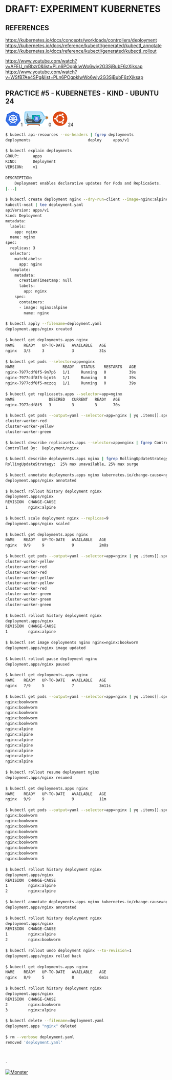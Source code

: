 # DRAFT: EXPERIMENT KUBERNETES

## REFERENCES

https://kubernetes.io/docs/concepts/workloads/controllers/deployment  
https://kubernetes.io/docs/reference/kubectl/generated/kubectl_annotate  
https://kubernetes.io/docs/reference/kubectl/generated/kubectl_rollout

https://www.youtube.com/watch?v=AFEU_mBbzr0&list=PLn6POgpklwWo6wiy2G3SjBubF6zXjksap  
https://www.youtube.com/watch?v=WSfB7Ae4SPg&list=PLn6POgpklwWo6wiy2G3SjBubF6zXjksap

## PRACTICE #5 - KUBERNETES - KIND - UBUNTU 24

[![Kubernetes](img/kubernetes.webp "Kubernetes")](https://kubernetes.io)1
[![Kind](img/kind.webp "Kind")](https://kind.sigs.k8s.io)0
[![Ubuntu](img/ubuntu.webp "Ubuntu")](https://ubuntu.com)24

```bash
$ kubectl api-resources --no-headers | fgrep deployments
deployments                         deploy     apps/v1                           true    Deployment

$ kubectl explain deployments
GROUP:      apps
KIND:       Deployment
VERSION:    v1

DESCRIPTION:
    Deployment enables declarative updates for Pods and ReplicaSets.
|...|

$ kubectl create deployment nginx --dry-run=client --image=nginx:alpine --output=yaml --replicas=3 |
kubectl-neat | tee deployment.yaml
apiVersion: apps/v1
kind: Deployment
metadata:
  labels:
    app: nginx
  name: nginx
spec:
  replicas: 3
  selector:
    matchLabels:
      app: nginx
  template:
    metadata:
      creationTimestamp: null
      labels:
        app: nginx
    spec:
      containers:
      - image: nginx:alpine
        name: nginx

$ kubectl apply --filename=deployment.yaml
deployment.apps/nginx created

$ kubectl get deployments.apps nginx
NAME    READY   UP-TO-DATE   AVAILABLE   AGE
nginx   3/3     3            3           31s

$ kubectl get pods --selector=app=nginx
NAME                     READY   STATUS    RESTARTS   AGE
nginx-7977cdf8f5-9n7p6   1/1     Running   0          39s
nginx-7977cdf8f5-bjnt6   1/1     Running   0          39s
nginx-7977cdf8f5-mczcq   1/1     Running   0          39s

$ kubectl get replicasets.apps --selector=app=nginx
NAME               DESIRED   CURRENT   READY   AGE
nginx-7977cdf8f5   3         3         3       70s

$ kubectl get pods --output=yaml --selector=app=nginx | yq .items[].spec.nodeName
cluster-worker-red
cluster-worker-yellow
cluster-worker-green

$ kubectl describe replicasets.apps --selector=app=nginx | fgrep Controlled
Controlled By:  Deployment/nginx

$ kubectl describe deployments.apps nginx | fgrep RollingUpdateStrategy
RollingUpdateStrategy:  25% max unavailable, 25% max surge

$ kubectl annotate deployments.apps nginx kubernetes.io/change-cause=nginx:alpine
deployment.apps/nginx annotated

$ kubectl rollout history deployment nginx
deployment.apps/nginx
REVISION  CHANGE-CAUSE
1         nginx:alpine

$ kubectl scale deployment nginx --replicas=9
deployment.apps/nginx scaled

$ kubectl get deployments.apps nginx
NAME    READY   UP-TO-DATE   AVAILABLE   AGE
nginx   9/9     9            9           2m8s

$ kubectl get pods --output=yaml --selector=app=nginx | yq .items[].spec.nodeName
cluster-worker-yellow
cluster-worker-red
cluster-worker-red
cluster-worker-yellow
cluster-worker-yellow
cluster-worker-red
cluster-worker-green
cluster-worker-green
cluster-worker-green

$ kubectl rollout history deployment nginx
deployment.apps/nginx
REVISION  CHANGE-CAUSE
1         nginx:alpine

$ kubectl set image deployments nginx nginx=nginx:bookworm
deployment.apps/nginx image updated

$ kubectl rollout pause deployment nginx
deployment.apps/nginx paused

$ kubectl get deployments.apps nginx
NAME    READY   UP-TO-DATE   AVAILABLE   AGE
nginx   7/9     5            7           3m11s

$ kubectl get pods --output=yaml --selector=app=nginx | yq .items[].spec.containers[].image
nginx:bookworm
nginx:bookworm
nginx:bookworm
nginx:bookworm
nginx:bookworm
nginx:alpine
nginx:alpine
nginx:alpine
nginx:alpine
nginx:alpine
nginx:alpine
nginx:alpine

$ kubectl rollout resume deployment nginx
deployment.apps/nginx resumed

$ kubectl get deployments.apps nginx
NAME    READY   UP-TO-DATE   AVAILABLE   AGE
nginx   9/9     9            9           11m

$ kubectl get pods --output=yaml --selector=app=nginx | yq .items[].spec.containers[].image
nginx:bookworm
nginx:bookworm
nginx:bookworm
nginx:bookworm
nginx:bookworm
nginx:bookworm
nginx:bookworm
nginx:bookworm
nginx:bookworm

$ kubectl rollout history deployment nginx
deployment.apps/nginx
REVISION  CHANGE-CAUSE
1         nginx:alpine
2         nginx:alpine

$ kubectl annotate deployments.apps nginx kubernetes.io/change-cause=nginx:bookworm
deployment.apps/nginx annotated

$ kubectl rollout history deployment nginx
deployment.apps/nginx
REVISION  CHANGE-CAUSE
1         nginx:alpine
2         nginx:bookworm

$ kubectl rollout undo deployment nginx --to-revision=1
deployment.apps/nginx rolled back

$ kubectl get deployments.apps nginx
NAME    READY   UP-TO-DATE   AVAILABLE   AGE
nginx   8/9     5            8           6m1s

$ kubectl rollout history deployment nginx
deployment.apps/nginx
REVISION  CHANGE-CAUSE
2         nginx:bookworm
3         nginx:alpine

$ kubectl delete --filename=deployment.yaml
deployment.apps "nginx" deleted

$ rm --verbose deployment.yaml
removed 'deployment.yaml'
```

&nbsp;

`-`

[![Monster](https://avatars.githubusercontent.com/u/47848582?s=96&v=4 "Boo!")](../README.md)
